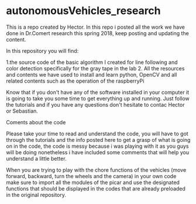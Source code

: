 # autonomousVehicles_research
This is a repo created by Hector. In this repo i posted all the work we have done in Dr.Comert research this spring 2018, keep posting and updating the content.

In this repository you will find:

1.the source code of the basic algorithm I created for line following and color detection specifically for the gray tape in the lab
2. All the resources and contents we have used to install and learn python, OpenCV and all related contents such as the operation of the raspberryPi

Know that if you don't have any of the software installed in your computer it is going to take you some time to get everything up and running. Just follow the tutorials and if you have any questions don't hesitate to contac Hector or Sebastian. 

Coments about the code

Please take your time to read and understand the code, you will have to got through the tutorials and the info posted here to get a grasp of what is going on in the code, the code is messy because i was playing with it as you guys will be doing nonetheless i have included some comments that will help you understand a little better. 

When you are trying to play with the chore functions of the vehicles (move forward, backward, turn the wheels and the camera) in your own code make sure to import all the modules of the picar and use the designated functions that should be displayed in the codes that are already preloaded in the original repository. 



